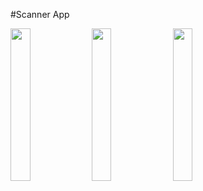 #Scanner App

<img src="https://user-images.githubusercontent.com/74914169/151321812-d99fad56-aa6f-4768-8299-56a2babed218.jpg" width=25% height=25%>
<img src="https://user-images.githubusercontent.com/74914169/151321830-ec4b02cc-38ec-442e-9bf7-f29de3c1dda7.jpg" width=25% height=25%>
<img src="https://user-images.githubusercontent.com/74914169/151321841-b4e463bf-d025-456f-971a-878d1e358bf7.jpg" width=25% height=25%>
